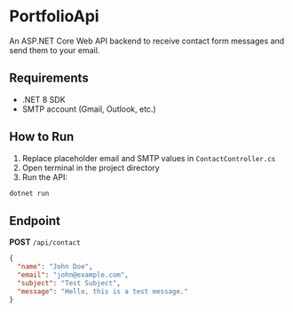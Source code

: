 # PortfolioApi

An ASP.NET Core Web API backend to receive contact form messages and send them to your email.

## Requirements

- .NET 8 SDK
- SMTP account (Gmail, Outlook, etc.)

## How to Run

1. Replace placeholder email and SMTP values in `ContactController.cs`
2. Open terminal in the project directory
3. Run the API:

```bash
dotnet run
```

## Endpoint

**POST** `/api/contact`

```json
{
  "name": "John Doe",
  "email": "john@example.com",
  "subject": "Test Subject",
  "message": "Hello, this is a test message."
}
```